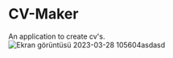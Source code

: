 # CV-Maker
An application to create cv's.
![Ekran görüntüsü 2023-03-28 105604asdasd](https://user-images.githubusercontent.com/116505442/228172689-fcc9daa1-d1db-4604-92f4-6b901eddf291.png)

